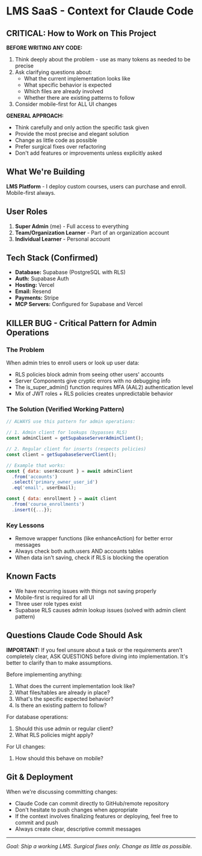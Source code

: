 # LMS SaaS - Context for Claude Code

## CRITICAL: How to Work on This Project

**BEFORE WRITING ANY CODE:**
1. Think deeply about the problem - use as many tokens as needed to be precise
2. Ask clarifying questions about:
   - What the current implementation looks like
   - What specific behavior is expected
   - Which files are already involved
   - Whether there are existing patterns to follow
3. Consider mobile-first for ALL UI changes

**GENERAL APPROACH:**
- Think carefully and only action the specific task given
- Provide the most precise and elegant solution
- Change as little code as possible
- Prefer surgical fixes over refactoring
- Don't add features or improvements unless explicitly asked

## What We're Building
**LMS Platform** - I deploy custom courses, users can purchase and enroll. Mobile-first always.

## User Roles
1. **Super Admin** (me) - Full access to everything
2. **Team/Organization Learner** - Part of an organization account
3. **Individual Learner** - Personal account

## Tech Stack (Confirmed)
- **Database:** Supabase (PostgreSQL with RLS)
- **Auth:** Supabase Auth
- **Hosting:** Vercel
- **Email:** Resend
- **Payments:** Stripe
- **MCP Servers:** Configured for Supabase and Vercel

## KILLER BUG - Critical Pattern for Admin Operations

### The Problem
When admin tries to enroll users or look up user data:
- RLS policies block admin from seeing other users' accounts
- Server Components give cryptic errors with no debugging info
- The is_super_admin() function requires MFA (AAL2) authentication level
- Mix of JWT roles + RLS policies creates unpredictable behavior

### The Solution (Verified Working Pattern)
```javascript
// ALWAYS use this pattern for admin operations:

// 1. Admin client for lookups (bypasses RLS)
const adminClient = getSupabaseServerAdminClient();

// 2. Regular client for inserts (respects policies)  
const client = getSupabaseServerClient();

// Example that works:
const { data: userAccount } = await adminClient
  .from('accounts')
  .select('primary_owner_user_id')
  .eq('email', userEmail);

const { data: enrollment } = await client
  .from('course_enrollments')
  .insert({...});
```

### Key Lessons
- Remove wrapper functions (like enhanceAction) for better error messages
- Always check both auth.users AND accounts tables
- When data isn't saving, check if RLS is blocking the operation

## Known Facts
- We have recurring issues with things not saving properly
- Mobile-first is required for all UI
- Three user role types exist
- Supabase RLS causes admin lookup issues (solved with admin client pattern)

## Questions Claude Code Should Ask

**IMPORTANT:** If you feel unsure about a task or the requirements aren't completely clear, ASK QUESTIONS before diving into implementation. It's better to clarify than to make assumptions.

Before implementing anything:
1. What does the current implementation look like?
2. What files/tables are already in place?
3. What's the specific expected behavior?
4. Is there an existing pattern to follow?

For database operations:
1. Should this use admin or regular client?
2. What RLS policies might apply?

For UI changes:
1. How should this behave on mobile?

## Git & Deployment

When we're discussing committing changes:
- Claude Code can commit directly to GitHub/remote repository
- Don't hesitate to push changes when appropriate
- If the context involves finalizing features or deploying, feel free to commit and push
- Always create clear, descriptive commit messages

---
*Goal: Ship a working LMS. Surgical fixes only. Change as little as possible.*